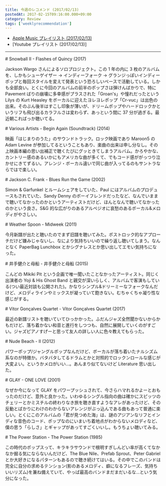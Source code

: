 ```yaml
---
title: 今週のレコメンド (2017/02/13)
postedAt: 2017-02-15T09:16:00.000+09:00
category: Review
tags: ['weeklyrecommendation']
---
```


- [Apple Music プレイリスト (2017/02/13)](https://itunes.apple.com/jp/playlist/jin-zhounorekomendo-2017-02/idpl.f4cf48c8e8fa4ee1acdab1829daef56d)
- \[Youtube プレイリスト (2017/02/13)\]

---

\# Snowball II - Flashes of Quincy (2017)

Jackson Wargo さんによるソロプロジェクト。この 1 年の内に 3 枚のアルバムを、しかもシューゲイザー → インディーフォーク → グランジっぽいインディーポップと毎回スタイルを変えて発表という恐ろしいペースで活動している。しかも全部良い。とくに今回のアルバムの前半のポップさは弾けんばかりで、特に Pavement ばりの崩壊に多幸感がプラスされた「Groan's」や憧れだったという Lilys の Kurt Heasley をボーカルに迎えたヨレヨレポップ「Cr-vuc」は出色の出来。そのぶん後半はすこし印象が薄いが、ドリームポップやハードロックかというリフも飛び出るカラフルさは変わらず、あっという間に 37 分が過ぎる。最近朝こればっか聴いてる。

\# Various Artists - Begin Again (Soundtrack) (2014)

映画「はじまりのうた」のサウンドトラック。ロック映画であり Maroon5 の Adam Levine が参加してるということもあり、楽曲の出来は申し分なし。その上映画本編の思い出補正で聴くたびにグッときてしまうアルバム。かろやかな、カントリー感のあるいかにもアメリカな曲が多くて、でもコード感ががっつり泣かせにきてずるい。アレンジ・ボーカル違いで同じ曲が入ってるのもサントラならではで楽しい。

\# Jackson C. Frank - Blues Run the Game (2002)

Simon & Garfunkel とルームシェアをしていた、Paul にはアルバムのプロデュースもされていた、Sandy Denny のボーイフレンドだったなど、なんでいままで聴いてなかったのかというアーティストだけど、ほんとなんで聴いてなかったのかという良さ。S&G 的な広がりのあるアルペジオに哀愁のあるボーカル&メロディがやさしい。

\# Weather Spoon - Midweek (2011)

今月新譜が出たと聴いたのでまず旧譜を聴いてみた。ポストロック的なアプローチだけど嫌みじゃないし、なにより気持ちいいので繰り返し聴いてしまう。なんとなく PaperBag Lunchbox とかシグナレスとか思い出してエモい気持ちになった。

\# 井手健介と母船 - 井手健介と母船 (2015)

こんどの Mikiki Pit という企画で唯一聞いたことなかったアーティスト。同じく出演者の Yoji & His Ghost Band と親交が深いらしく、アルバムで客演もしている(つい最近対談も公開された)。かなりシンプル&ドリーミーなフォークなんだけど、メロディラインやミックスが凝っていて飽きない。むちゃくちゃ凝り性な感じがする。

\# Vitor Gonçalves Quartet - Vitor Gonçalves Quartet (2017)

最近の新譜リストを聴いていてひっかかった。ふだんジャズ全然聞かないからかもだけど、落ち着かない和音と進行をしつつも、自然に展開していくのがすごい。ジャズピアノすげーと思って友人の詳しい人に色々教えてもらった。

\# Nude Beach - II (2012)

パワーポップ/ジャングルポップなんだけど、ボーカルが落ち着いたナルシズム系なのが特徴か。バタバタしてるドラムとかと対照的でロックンロールな感じが大変よい。というかメロがいい…。あんまり似てないけど Literature 思い出した。

\# GLAY - ONE LOVE (2001)

なぜか今になって GLAY をパワープッシュされて、今さらハマれるかよーとおもったのだけど、意外と良かった。いわゆるシングル指向の曲は確かにスピッツのチェリーとかミスチルの終わりなき旅を聴き直すようなアレがあったけど、その反動とばかりにわけのわからないアレンジがぶっ込んである曲もあって普通に楽しい。とくにこのアルバムの「君が見つめた海」は、謎のアジアンなリフとインディな音色のコード、ポップなのにいまいち着地点がわからないメロディなど、僕の思う「らしさ」とギャップがあってすごくいいし。もうちょい聴いてみる。

\# The Power Station - The Power Station (1985)

この時代のポップスって、キラキラサウンドで根明すぎしんどい率が高くてなかなか掘る気にならないんだけど、The Blue Nile、Prefab Sprout、Peter Gabriel とか大好きになるパターンもあるので聴き続けてはいる。その中でこのバンドは完全に自分の求めるテンション(影のあるメロディ、癖になるフレーズ、気持ちいいリズム)を兼ね備えていて、やっぱ最高のバンドまだまだいるな…という気分になった。
